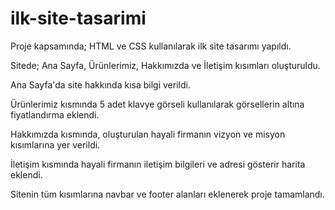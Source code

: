 # ilk-site-tasarimi

Proje kapsamında; HTML ve CSS kullanılarak ilk site tasarımı yapıldı.

Sitede; Ana Sayfa, Ürünlerimiz, Hakkımızda ve İletişim kısımları oluşturuldu.

Ana Sayfa'da site hakkında kısa bilgi verildi.

Ürünlerimiz kısmında 5 adet klavye görseli kullanılarak görsellerin altına fiyatlandırma eklendi.

Hakkımızda kısmında, oluşturulan hayali firmanın vizyon ve misyon kısımlarına yer verildi.

İletişim kısmında hayali firmanın iletişim bilgileri ve adresi gösterir harita eklendi.

Sitenin tüm kısımlarına navbar ve footer alanları eklenerek proje tamamlandı.
